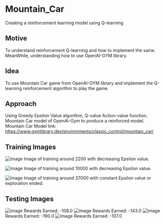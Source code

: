 # Mountain_Car
Creating a reinforcement learning model using Q-learning 

## Motive
To understand reinforcement Q-learning and how to implement the same. MeanWhile, understanding how to use OpenAI-GYM library.

## Idea
To use Mountain Car game from OpenAI-GYM library and implement the Q-learning reinforcement algorithm to play the game. 

## Approach
Using Greedy Epsilon Value algorithm, Q-value Action-value function, Mountain Car model of OpenAI-Gym to produce a reinforced model.
Mountain Car Model link: https://www.gymlibrary.dev/environments/classic_control/mountain_car/

## Training Images 

![image](https://user-images.githubusercontent.com/92180055/218163483-ccf16831-4f07-4052-9e40-ad8e5fa0c476.png)
Image of training around 2200 with decreasing Epsilon value.

![image](https://user-images.githubusercontent.com/92180055/218163923-120f6651-b43c-400c-89a0-7d9f8ad0b447.png)
Image of training around 10000 with decreasing Epsilon value.

![image](https://user-images.githubusercontent.com/92180055/218164745-d8a5c066-d5eb-4077-96ec-2f71ddbb3967.png)
Image of training around 37000 with constant Epsilon value or exploration ended.

## Testing Images

![image](https://user-images.githubusercontent.com/92180055/218165847-81282e0b-eb52-4f61-a1b3-7000206ba7a6.png)
Rewards Earned: -108.0 
![image](https://user-images.githubusercontent.com/92180055/218165866-41b48e56-705b-4e7b-aa9e-3f88b0697317.png)
Rewards Earned: -143.0
![image](https://user-images.githubusercontent.com/92180055/218165875-cb188bf1-1d0b-468a-9c5d-0c192a7f8784.png)
Rewards Earned: -190.0
![image](https://user-images.githubusercontent.com/92180055/218165884-a11d337a-9af5-4901-a565-4af6d96f9efc.png)
Rewards Earned: -107.0


